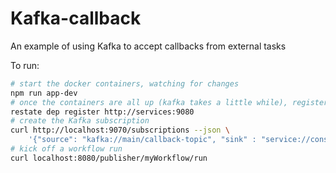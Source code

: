 # Kafka-callback

An example of using Kafka to accept callbacks from external tasks

To run:
```bash
# start the docker containers, watching for changes
npm run app-dev
# once the containers are all up (kafka takes a little while), register the node services to Restate
restate dep register http://services:9080
# create the Kafka subscription
curl http://localhost:9070/subscriptions --json \
    '{"source": "kafka://main/callback-topic", "sink" : "service://consumer/process"}'
# kick off a workflow run
curl localhost:8080/publisher/myWorkflow/run
```
